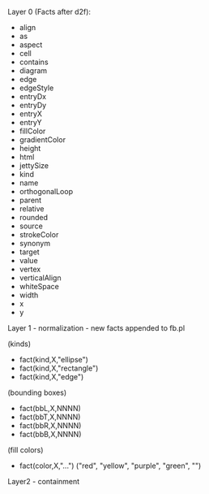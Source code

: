 Layer 0 (Facts after d2f):
- align
- as
- aspect
- cell
- contains
- diagram
- edge
- edgeStyle
- entryDx
- entryDy
- entryX
- entryY
- fillColor
- gradientColor
- height
- html
- jettySize
- kind
- name
- orthogonalLoop
- parent
- relative
- rounded
- source
- strokeColor
- synonym
- target
- value
- vertex
- verticalAlign
- whiteSpace
- width
- x
- y

Layer 1 - normalization - new facts appended to fb.pl

(kinds)
- fact(kind,X,"ellipse")
- fact(kind,X,"rectangle")
- fact(kind,X,"edge")

(bounding boxes)
- fact(bbL,X,NNNN)
- fact(bbT,X,NNNN)
- fact(bbR,X,NNNN)
- fact(bbB,X,NNNN)

(fill colors)
- fact(color,X,"...") ("red", "yellow", "purple", "green", "")

Layer2 - containment
